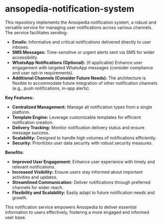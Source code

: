 # ansopedia-notification-system

This repository implements the Ansopedia notification system, a robust and versatile service for managing user notifications across various channels. The service facilitates sending:

- **Emails:** Informative and critical notifications delivered directly to user inboxes.
- **SMS Messages:** Time-sensitive or urgent alerts sent via SMS for wider accessibility.
- **WhatsApp Notifications (Optional):** (if applicable) Enhance user engagement with targeted WhatsApp messages (consider compliance and user opt-in requirements).
- **Additional Channels (Consider Future Needs):** The architecture is flexible to accommodate future integration of other notification channels (e.g., push notifications, in-app alerts).

**Key Features:**

- **Centralized Management:** Manage all notification types from a single platform.
- **Template Engine:** Leverage customizable templates for efficient notification creation.
- **Delivery Tracking:** Monitor notification delivery status and ensure message success.
- **Scalability:** Designed to handle high volumes of notifications efficiently.
- **Security:** Prioritizes user data security with robust security measures.

**Benefits:**

- **Improved User Engagement:** Enhance user experience with timely and relevant notifications.
- **Increased Visibility:** Ensure users stay informed about important activities and updates.
- **Streamlined Communication:** Deliver notifications through preferred channels for wider reach.
- **Flexibility and Scalability:** Easily adapt to future notification needs and growth.

This notification service empowers Ansopedia to deliver essential information to users effectively, fostering a more engaged and informed user base.
